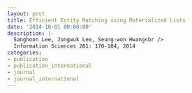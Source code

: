 ```yaml
---
layout: post
title: Efficient Entity Matching using Materialized Lists
date: '2014-10-01 00:00:00'
description: |-
  Sanghoon Lee, Jongwuk Lee, Seung-won Hwang<br />
  Information Sciences 261: 170-184, 2014
categories:
- publication
- publication_international
- journal
- journal_international
---
```

